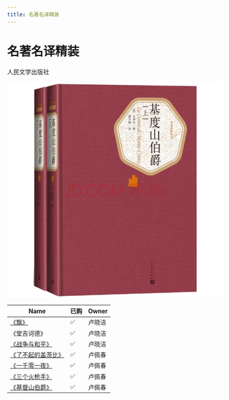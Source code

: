 ```yaml
---
title: 名著名译精装
---
```


# 名著名译精装

人民文学出版社

![400](assets/Pasted%20image%2020220510122256.png)

| Name                                                    | 已购 | Owner  |
| ------------------------------------------------------- | ---- | ------ |
| [《飘》](https://item.jd.com/11701269.html)             | ✅   | 卢晓洁 |
| 《堂吉诃德》                                            | ✅   | 卢晓洁 |
| [《战争与和平》](https://item.jd.com/11665924.html)     | ✅   | 卢晓洁 |
| [《了不起的盖茨比》](https://item.jd.com/11711273.html) | ✅   | 卢佩春 |
| [《一千零一夜》](https://item.jd.com/11711287.html)     | ✅   | 卢佩春 |
| [《三个火枪手》](https://item.jd.com/11742307.html)     | ✅   | 卢佩春 |
| [《基督山伯爵》](https://item.jd.com/11742312.html)     | ✅   | 卢佩春 |